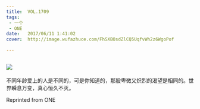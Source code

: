 ```yaml
---
title:	VOL.1709
tags:
 - 一个
 - ONE
date:	2017/06/11 1:41:02
cover:	http://image.wufazhuce.com/FhSXBOsdZlCQ5UqfvWh2z6WgoPof

---
```

![](http://image.wufazhuce.com/FhSXBOsdZlCQ5UqfvWh2z6WgoPof)
---

不同年龄爱上的人是不同的，可是你知道的，那股卑微又炽烈的渴望是相同的。世界瞬息万变，真心恒久不灭。
 
Reprinted from ONE
